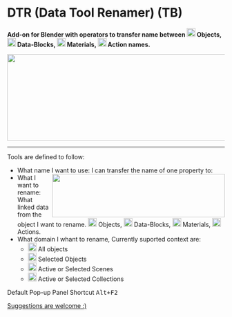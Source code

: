 # DTR (Data Tool Renamer) (TB)
**Add-on for Blender with operators to transfer name between <img width="20" height="20" src="https://user-images.githubusercontent.com/84092569/157845746-ba556545-2483-4530-919c-0ac7aeb6773d.png"> Objects, <img width="20" height="20" src="https://user-images.githubusercontent.com/84092569/157845568-dedaf00f-d1f6-46f3-bd5c-f390cf0ac9f9.png"> Data-Blocks, <img width="20" height="20" src="https://user-images.githubusercontent.com/84092569/157845743-7a8bd16b-5e46-4e07-9ccd-9f343e3ed830.png"> Materials, <img width="20" height="20" src="https://user-images.githubusercontent.com/84092569/157846132-99dc7138-daa1-47d6-b352-2394fa9c357a.png"> Action names.**
<p align="center">
</p>
<p align="center">
<img align="center" width="550" height="200" src="https://user-images.githubusercontent.com/84092569/157855175-0dc4c447-bb25-4911-9daf-0e0945db24e6.png">
</p>


_____

Tools are defined to follow:

* What name I want to use: I can transfer the name of one property to: <img align="right" width="400" height="100" src="https://user-images.githubusercontent.com/84092569/157838187-424fb5c8-3acc-48b7-873c-ea7d6f41fa80.png">
* What I want to rename: What linked data from the object I want to rename. <img width="20" height="20" src="https://user-images.githubusercontent.com/84092569/157845746-ba556545-2483-4530-919c-0ac7aeb6773d.png"> Objects, <img width="20" height="20" src="https://user-images.githubusercontent.com/84092569/157845568-dedaf00f-d1f6-46f3-bd5c-f390cf0ac9f9.png"> Data-Blocks, <img width="20" height="20" src="https://user-images.githubusercontent.com/84092569/157845743-7a8bd16b-5e46-4e07-9ccd-9f343e3ed830.png"> Materials, <img width="20" height="20" src="https://user-images.githubusercontent.com/84092569/157846132-99dc7138-daa1-47d6-b352-2394fa9c357a.png"> Actions.
* What domain I whant to rename, Currently suported context are:
    * <img width="20" height="20" src="https://user-images.githubusercontent.com/84092569/157845754-4c3b7289-5236-4b65-b191-f2e05771a27b.png"> All objects
    * <img width="20" height="20" src="https://user-images.githubusercontent.com/84092569/157883534-2d0826ab-74a5-482b-8650-601b71eee7b8.png"> Selected Objects
    * <img width="20" height="20" src="https://user-images.githubusercontent.com/84092569/157845752-23877f1e-d744-4621-bd00-5a55ed2e9830.png"> Active or Selected Scenes
    * <img width="20" height="20" src="https://user-images.githubusercontent.com/84092569/157845563-89a96d8a-1900-473f-b2d1-2bc95b506800.png"> Active or Selected Collections

Default Pop-up Panel Shortcut  <kbd>Alt+F2</kbd>

<a href="https://github.com/Taiseibutsu/Data_Renamer-TB/issues">Suggestions are welcome :)</a>
